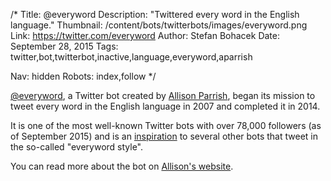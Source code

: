 /*
Title: @everyword
Description: "Twittered every word in the English language."
Thumbnail: /content/bots/twitterbots/images/everyword.png
Link: https://twitter.com/everyword
Author: Stefan Bohacek
Date: September 28, 2015
Tags: twitter,bot,twitterbot,inactive,language,everyword,aparrish

Nav: hidden
Robots: index,follow
*/

[@everyword](https://twitter.com/everyword), a Twitter bot created by [Allison Parrish](https://twitter.com/aparrish), began its mission to tweet every word in the English language in 2007 and completed it in 2014.

It is one of the most well-known Twitter bots with over 78,000 followers (as of September 2015) and is an [inspiration](https://twitter.com/everyword/following) to several other bots that tweet in the so-called "everyword style".

You can read more about the bot on [Allison's website](http://www.decontextualize.com/2014/06/task-complete/).
